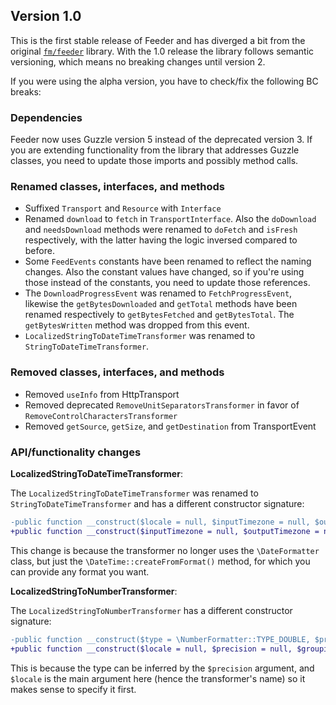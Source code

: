 ## Version 1.0

This is the first stable release of Feeder and has diverged a bit from the original [`fm/feeder`][1] library. With the 1.0 release the library follows semantic versioning, which means no breaking changes until version 2.

If you were using the alpha version, you have to check/fix the following BC breaks:

[1]: https://github.com/financialmedia/feeder

### Dependencies

Feeder now uses Guzzle version 5 instead of the deprecated version 3. If you are extending functionality from the library that addresses Guzzle classes, you need to update those imports and possibly method calls.


### Renamed classes, interfaces, and methods

* Suffixed `Transport` and `Resource` with `Interface`
* Renamed `download` to `fetch` in `TransportInterface`. Also the `doDownload` and `needsDownload` methods were renamed
  to `doFetch` and `isFresh` respectively, with the latter having the logic inversed compared to before.
* Some `FeedEvents` constants have been renamed to reflect the naming changes. Also the constant values have changed, so
  if you're using those instead of the constants, you need to update those references.
* The `DownloadProgressEvent` was renamed to `FetchProgressEvent`, likewise the `getBytesDownloaded` and `getTotal`
  methods have been renamed respectively to `getBytesFetched` and `getBytesTotal`. The `getBytesWritten` method was
  dropped from this event.
* `LocalizedStringToDateTimeTransformer` was renamed to `StringToDateTimeTransformer`.


### Removed classes, interfaces, and methods

* Removed `useInfo` from HttpTransport
* Removed deprecated `RemoveUnitSeparatorsTransformer` in favor of `RemoveControlCharactersTransformer`
* Removed `getSource`, `getSize`, and `getDestination` from TransportEvent


### API/functionality changes 

**LocalizedStringToDateTimeTransformer**:

The `LocalizedStringToDateTimeTransformer` was renamed to `StringToDateTimeTransformer` and has a different constructor signature:

```diff
-public function __construct($locale = null, $inputTimezone = null, $outputTimezone = null, $dateFormat = null, $timeFormat = null, $calendar = \IntlDateFormatter::GREGORIAN, $pattern = null)
+public function __construct($inputTimezone = null, $outputTimezone = null, $format = 'Y-m-d H:i:s', $resetFields = true)
```

This change is because the transformer no longer uses the `\DateFormatter` class, but just the `\DateTime::createFromFormat()` method, for which you can provide any format you want.


**LocalizedStringToNumberTransformer**:

The `LocalizedStringToNumberTransformer` has a different constructor signature:

```diff
-public function __construct($type = \NumberFormatter::TYPE_DOUBLE, $precision = null, $grouping = null, $roundingMode = null, $locale = null)
+public function __construct($locale = null, $precision = null, $grouping = null, $roundingMode = null)
```

This is because the type can be inferred by the `$precision` argument, and `$locale` is the main argument here (hence the transformer's name) so it makes sense to specify it first.
